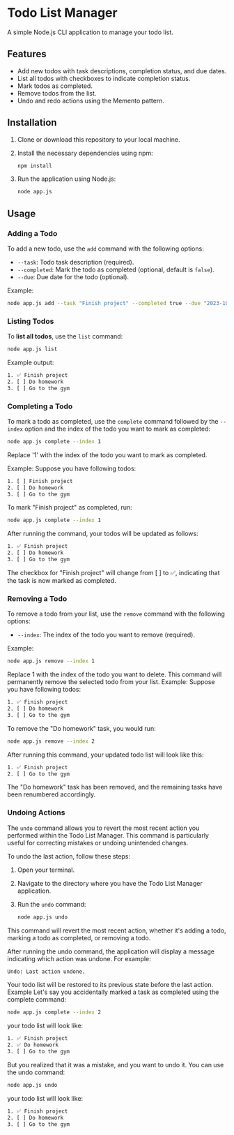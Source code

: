 # Todo List Manager

A simple Node.js CLI application to manage your todo list.

## Features

- Add new todos with task descriptions, completion status, and due dates.
- List all todos with checkboxes to indicate completion status.
- Mark todos as completed.
- Remove todos from the list.
- Undo and redo actions using the Memento pattern.

## Installation

1. Clone or download this repository to your local machine.

2. Install the necessary dependencies using npm:

   ```bash
   npm install
   
3. Run the application using Node.js:

   ```bash
   node app.js

## Usage

### Adding a Todo

To add a new todo, use the `add` command with the following options:

- `--task`: Todo task description (required).
- `--completed`: Mark the todo as completed (optional, default is `false`).
- `--due`: Due date for the todo (optional).

Example:

   ```bash
   node app.js add --task "Finish project" --completed true --due "2023-10-10"
```
### Listing Todos

To **list all todos**, use the `list` command:

   ```bash
node app.js list
```
Example output:
   ```bash
   1. ✅ Finish project
   2. [ ] Do homework
   3. [ ] Go to the gym
```
### Completing a Todo

To mark a todo as completed, use the `complete` command followed by the `--index` option and the index of the todo you want to mark as completed:

```bash
node app.js complete --index 1
```
Replace '1' with the index of the todo you want to mark as completed.

Example:
Suppose you have following todos:
```bash
1. [ ] Finish project
2. [ ] Do homework
3. [ ] Go to the gym
```
To mark "Finish project" as completed, run:
```bash
node app.js complete --index 1
```
After running the command, your todos will be updated as follows:
```bash
1. ✅ Finish project
2. [ ] Do homework
3. [ ] Go to the gym
```
The checkbox for "Finish project" will change from [ ] to ✅, indicating that the task is now marked as completed.

### Removing a Todo

To remove a todo from your list, use the `remove` command with the following options:

- `--index`: The index of the todo you want to remove (required).

Example:

```bash
node app.js remove --index 1
```
Replace 1 with the index of the todo you want to delete. This command will permanently remove the selected todo from your list.
Example:
Suppose you have following todos:
```bash
1. ✅ Finish project
2. [ ] Do homework
3. [ ] Go to the gym
```
To remove the "Do homework" task, you would run:
```bash
node app.js remove --index 2
```
After running this command, your updated todo list will look like this:
```bash
1. ✅ Finish project
2. [ ] Go to the gym
```
The "Do homework" task has been removed, and the remaining tasks have been renumbered accordingly.

### Undoing Actions

The `undo` command allows you to revert the most recent action you performed within the Todo List Manager. This command is particularly useful for correcting mistakes or undoing unintended changes.

To undo the last action, follow these steps:

1. Open your terminal.

2. Navigate to the directory where you have the Todo List Manager application.

3. Run the `undo` command:

   ```bash
   node app.js undo
   ```
This command will revert the most recent action, whether it's adding a todo, marking a todo as completed, or removing a todo.

After running the undo command, the application will display a message indicating which action was undone. For example:
```bash
Undo: Last action undone.
```
Your todo list will be restored to its previous state before the last action.
Example
Let's say you accidentally marked a task as completed using the complete command:
```bash
node app.js complete --index 2
```
your todo list will look like:
```bash
1. ✅ Finish project
2. ✅ Do homework
3. [ ] Go to the gym
```
But you realized that it was a mistake, and you want to undo it. You can use the undo command:
```bash
node app.js undo
```
your todo list will look like:
```bash
1. ✅ Finish project
2. [ ] Do homework
3. [ ] Go to the gym
```
